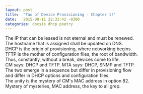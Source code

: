 ```yaml
---
layout: post
title:  "Tao of Device Provisioning - Chapter 1!"
date:   2015-08-11 22:33:42 -0300
categories: docsis dhcp poetry
---
```

The IP that can be leased is not eternal and must be renewed.  
The hostname that is assigned shall be updated on DNS.  
DHCP is the origin of provisioning, where networking begins.  
TFTP is the mother of configuration files, the root of bandwidth.  
Thus, constantly, without a break, devices come to life.  
CM says: DHCP and TFTP. MTA says: DHCP, SNMP and TFTP.  
The two emerge in a sequence but differ in provisioning flow  
and differ in DHCP options and configuration files.  
The unity is the mystery of CM's MAC address in option 82.  
Mystery of mysteries, MAC address, the key to all grep.  

